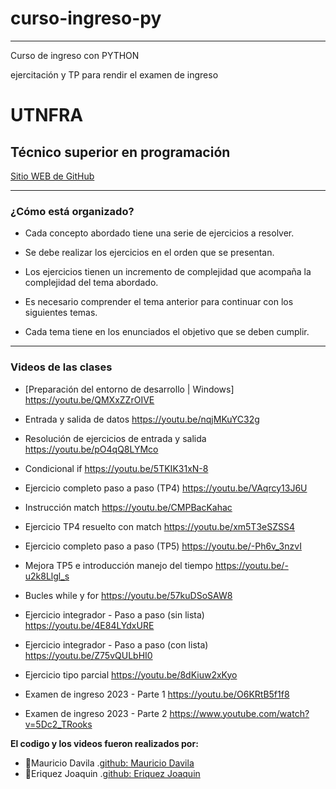 # **curso-ingreso-py**
-----
Curso de ingreso con PYTHON

ejercitación y TP para rendir el examen de ingreso 
# **UTNFRA**
## **Técnico superior en programación**

[Sitio WEB de GitHub](http://www.sistemas-utnfra.com.ar/files/apunte-ingreso/Introduccion_Programacion_PY.pdf)




-----

### ¿Cómo está organizado?
 
* Cada concepto abordado tiene una serie de ejercicios a resolver. 

* Se debe realizar los ejercicios en el orden que se presentan.

* Los ejercicios tienen un incremento de complejidad que acompaña la complejidad del tema abordado.

* Es necesario comprender el tema anterior para continuar con los siguientes temas.

* Cada tema tiene en los enunciados el objetivo que se deben cumplir.

-----

  ### Videos de las clases
 
* [Preparación del entorno de desarrollo | Windows] https://youtu.be/QMXxZZrOIVE
  
* Entrada y salida de datos https://youtu.be/nqjMKuYC32g
  
* Resolución de ejercicios de entrada y salida https://youtu.be/pO4qQ8LYMco
  
* Condicional if https://youtu.be/5TKIK31xN-8
  
* Ejercicio completo paso a paso (TP4) https://youtu.be/VAqrcy13J6U
  
* Instrucción match https://youtu.be/CMPBacKahac
  
* Ejercicio TP4 resuelto con match https://youtu.be/xm5T3eSZSS4
  
* Ejercicio completo paso a paso (TP5) https://youtu.be/-Ph6v_3nzvI

* Mejora TP5 e introducción manejo del tiempo https://youtu.be/-u2k8Llgl_s

* Bucles while y for https://youtu.be/57kuDSoSAW8

* Ejercicio integrador - Paso a paso (sin lista) https://youtu.be/4E84LYdxURE

* Ejercicio integrador - Paso a paso (con lista) https://youtu.be/Z75vQULbHI0

* Ejercicio tipo parcial https://youtu.be/8dKiuw2xKyo

* Examen de ingreso 2023 - Parte 1 https://youtu.be/O6KRtB5f1f8

* Examen de ingreso 2023 - Parte 2  https://www.youtube.com/watch?v=5Dc2_TRooks

**El codigo y los videos fueron realizados por:**
* :muscle:Mauricio Davila .[github: Mauricio Davila](https://github.com/davilamr)
* :muscle:Eriquez Joaquin .[github: Eriquez Joaquin](https://github.com/joaquinenriquez)
